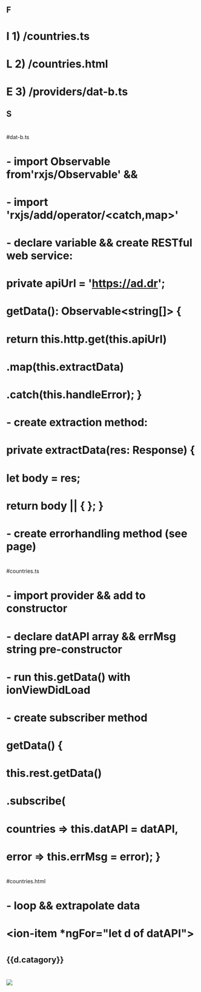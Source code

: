 ##   F
#    I   1)  /countries.ts    
# 	 L	 2)	 /countries.html
# 	 E	 3)	 /providers/dat-b.ts 
##   S
#
#dat-b.ts
#   		 - import Observable from'rxjs/Observable' &&
#        - import 'rxjs/add/operator/<catch,map>'  
#      	 - declare variable && create RESTful web service:    	  
#								private apiUrl = 'https://ad.dr'; 
#      	  			getData(): Observable<string[]> {
#  								return this.http.get(this.apiUrl)
#                 .map(this.extractData)
#                 .catch(this.handleError); 		} 
#      	 - create extraction method: 
#								private extractData(res: Response) {
# 					  		let body = res;
# 		 						return body || { };							 }
#        - create errorhandling method (see page)
#      	   
#countries.ts
#				 - import provider && add to constructor
#      	 - declare datAPI array && errMsg string pre-constructor
#      	 - run this.getData() with ionViewDidLoad 
#      	 - create subscriber method  
#								getData() {
#   						 	this.rest.getData()
#      						.subscribe(
#        					countries => this.datAPI = datAPI,
#        					error =>  this.errMsg = <any>error); }
#
#countries.html
#				 - loop && extrapolate data 
#      	  			<ion-item *ngFor="let d of datAPI">
#      	    			<h2>{{d.catagory}}</h2>
#						 			<img src="{{c.logo}}">
#      	  			</ion-item>
